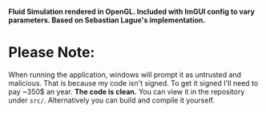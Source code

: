 **Fluid Simulation rendered in OpenGL. Included with ImGUI config to vary parameters. Based on Sebastian Lague's implementation.**

# Please Note:
When running the application, windows will prompt it as untrusted and malicious. That is because my code isn't signed. To get it signed I'll need to pay ~350$ an year. **The code is clean.** You can view it in the repository under `src/`. Alternatively you can build and compile it yourself.
